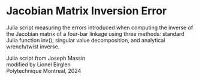 # Jacobian Matrix Inversion Error

Julia script measuring the errors introduced when computing the inverse of the Jacobian matrix of a four-bar linkage using three methods: standard Julia function inv(), singular value decomposition, and analytical wrench/twist inverse.<br>

Julia script from Joseph Massin<br>
modified by Lionel Birglen<br>
Polytechnique Montreal, 2024
